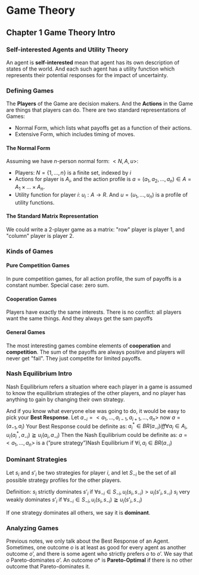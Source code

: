 # Game Theory
## Chapter 1 Game Theory Intro
### Self-interested Agents and Utility Theory
An agent is **self-interested** mean that agent has its own description of states of the world. And each such agent has  a utility function which represents their potential responses for the impact of uncertainty.
### Defining Games
The **Players** of the Game are decision makers. And the **Actions** in the Game are things that players can do.
There are two standard representations of Games:
- Normal Form, which lists what payoffs get as a function of their actions.
- Extensive Form, which includes timing of moves.
#### The Normal Form
Assuming we have $n$-person normal form: $<N,A,u>$:
- Players: $N = \{1,...,n\}$ is a finite set, indexed by $i$
- Actions for player is $A_i$, and the action profile is $a=(a_1,a_2,...,a_n) \in A=A_1\times...\times A_n$.
- Utility function for player $i$: $u_i: A\to R$. And $u=(u_1,...,u_n)$ is a profile of utility functions.
#### The Standard Matrix Representation
We could write a 2-player game as a matrix: "row" player is player 1, and "column" player is player  2.
### Kinds of Games
#### Pure Competition Games
In pure competition games, for all action profile, the sum of payoffs is a constant number. Special case: zero sum.
#### Cooperation Games
Players have exactly the same interests. There is no conflict: all players want the same things. And they always get the sam payoffs
#### General Games
The most interesting games combine elements of **cooperation** and **competition**. The sum of the payoffs are always positive and players will never get "fail". They just competite for limited payoffs.
### Nash Equilibrium Intro
Nash Equilibrium refers a situation where each player in a game is assumed to know the equilibrium strategies of the other players, and no player has anything to gain by changing their own strategy.

And if you know what everyone else was going to do, it would be easy to pick your **Best Response**.
Let $a_{-i}=<a_1,…,a_{i-1},a_{i+1},…,a_n>$
now $a=(a_{-1},a_i)$
Your Best Response could be definite as:
$a^*_i \in BR(a_{-i}) iff \forall a_i \in A_i, u_i(a^*_i,a_{-i}) \geqq u_i(a_i,a_{-i})$
Then the Nash Equilibrium could be definite as:
$a=<a_1,…,a_n>$ is a (”pure strategy”)Nash Equilibrium if $\forall i,a_i \in BR(a_{-i})$
  
### Dominant Strategies
Let $s_i$ and $s’_i$ be two strategies for player $i$, and let $S_{-i}$ be the set of all possible strategy profiles for the other players.

Definition:
$s_i$ strictly dominates $s’_i$ if $\forall s_{-i} \in S_{-i},u_i(s_i,s_{-i}) > u_i(s’_i,s_{-i})$
$s_i$ very weakly dominates $s’_i$ if $\forall s_{-i} \in S_{-i},u_i(s_i,s_{-i}) \geqq u_i(s’_i,s_{-i})$

If one strategy dominates all others, we say it is **dominant**.

### Analyzing Games
Previous notes, we only talk about the Best Response of an Agent. Sometimes, one outcome $o$ is at least as good for every agent as another outcome $o’$, and there is some agent who strictly prefers $o$ to $o’$. We say that $o$ Pareto-dominates $o’$. An outcome $o*$ is **Pareto-Optimal** if there is no other outcome that Pareto-dominates it.



